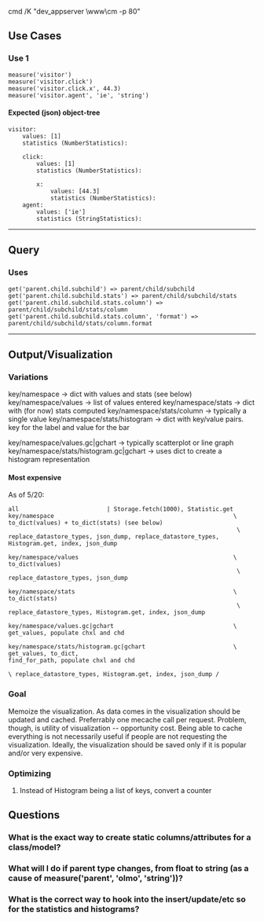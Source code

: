 cmd /K "dev_appserver \www\cm -p 80"

Use Cases
---------

### Use 1
    measure('visitor')
    measure('visitor.click')
    measure('visitor.click.x', 44.3)
    measure('visitor.agent', 'ie', 'string')

#### Expected (json) object-tree

    visitor:
        values: [1]
        statistics (NumberStatistics):
        
        click:
            values: [1]
            statistics (NumberStatistics):
            
            x:
                values: [44.3]
                statistics (NumberStatistics):
        agent:
            values: ['ie']
            statistics (StringStatistics):

-----

Query
-----

### Uses
    get('parent.child.subchild') => parent/child/subchild
    get('parent.child.subchild.stats') => parent/child/subchild/stats
    get('parent.child.subchild.stats.column') => parent/child/subchild/stats/column
    get('parent.child.subchild.stats.column', 'format') => parent/child/subchild/stats/column.format


----------

Output/Visualization
-------------

### Variations
key/namespace                             -> dict with values and stats (see below)
key/namespace/values                      -> list of values entered
key/namespace/stats                       -> dict with (for now) stats computed
key/namespace/stats/column                -> typically a single value
key/namespace/stats/histogram             -> dict with key/value pairs. key for the label and value for the bar

key/namespace/values.gc|gchart            -> typically scatterplot or line graph
key/namespace/stats/histogram.gc|gchart   -> uses dict to create a histogram representation

#### Most expensive
As of 5/20:

    all                         | Storage.fetch(1000), Statistic.get
    key/namespace                                                   \ to_dict(values) + to_dict(stats) (see below)
                                                                     \ replace_datastore_types, json_dump, replace_datastore_types, Histogram.get, index, json_dump
                                                                     
    key/namespace/values                                            \ to_dict(values)
                                                                     \ replace_datastore_types, json_dump
                                                                     
    key/namespace/stats                                             \ to_dict(stats)
                                                                     \ replace_datastore_types, Histogram.get, index, json_dump
                                                                     
    key/namespace/values.gc|gchart                                  \ get_values, populate chxl and chd
                                                                    
    key/namespace/stats/histogram.gc|gchart                         \ get_values, to_dict,                                                    find_for_path, populate chxl and chd
                                                                                  \ replace_datastore_types, Histogram.get, index, json_dump /

### Goal
Memoize the visualization. As data comes in the visualization should be updated and cached. Preferrably one mecache call per request. Problem, though, is utility of visualization -- opportunity cost. Being able to cache everything is not necessarily useful if people are not requesting the visualization. Ideally, the visualization should be saved only if it is popular and/or very expensive.

### Optimizing
1. Instead of Histogram being a list of keys, convert a counter

Questions
---------

### What is the exact way to create static columns/attributes for a class/model?

### What will I do if parent type changes, from float to string (as a cause of measure('parent', 'olmo', 'string'))?

### What is the correct way to hook into the insert/update/etc so for the statistics and histograms?